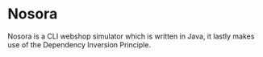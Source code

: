 # Nosora
Nosora is a CLI webshop simulator which is written in Java, it lastly makes use of the Dependency Inversion Principle.
